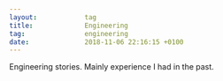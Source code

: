 ```yaml
---
layout:            tag
title:             Engineering
tag:               engineering
date:              2018-11-06 22:16:15 +0100
---
```


Engineering stories. Mainly experience I had in the past.

